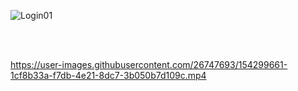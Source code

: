 
![Login01](https://user-images.githubusercontent.com/26747693/154299964-7c620b4f-3ebc-4f39-95e0-f9c91749ca03.png)

<br>
<br>


https://user-images.githubusercontent.com/26747693/154299661-1cf8b33a-f7db-4e21-8dc7-3b050b7d109c.mp4

